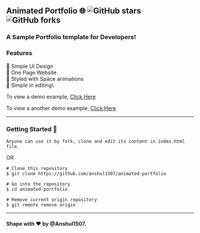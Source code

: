 ## Animated Portfolio 🌐 ![GitHub stars](https://img.shields.io/github/stars/anshul1507/animated-portfolio) ![GitHub forks](https://img.shields.io/github/forks/anshul1507/animated-portfolio)

### A Sample Portfolio template for Developers!

### Features

📙 Simple UI Design\
📙 One Page Website\
📙 Styled with Space animations\
📙 Simple in editing\

To view a demo example, [Click Here](http://anshul1507.tech/animated-portfolio/) <p>
To view a another demo example, [Click Here](http://anshul1507.tech/simple-portfolio/)

---
### Getting Started 🚀

```Anyone can use it by fork, clone and edit its content in index.html file.```

 OR 
```
# Clone this repository
$ git clone https://github.com/anshul1507/animated-portfolio

# Go into the repository 
$ cd animated-portfolio

# Remove current origin repository
$ git remote remove origin
```

---
#### Shape with ❤ by @Anshul1507. 
